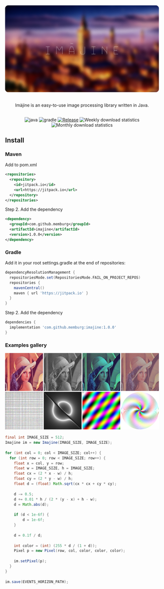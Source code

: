 ![alt text](/resources/header.png)

<p align="center">
  <br/>
  Imàjine is an easy-to-use image processing library written in Java.
  <br/>
  <br/>
</p>

<div align="center">

![java](https://img.shields.io/badge/java-21.0.5-b07219.svg)
![gradle](https://img.shields.io/badge/gradle-8.11-02303a.svg)
[![Release](https://jitpack.io/v/memburg/imajine.svg)](https://jitpack.io/#memburg/imajine)
![Weekly download statistics](https://jitpack.io/v/memburg/imajine/week.svg)
![Monthly download statistics](https://jitpack.io/v/memburg/imajine/month.svg)
</div>

## Install

### Maven

Add to pom.xml

```xml
<repositories>
  <repository>
    <id>jitpack.io</id>
    <url>https://jitpack.io</url>
  </repository>
</repositories>
```

Step 2. Add the dependency

```xml
<dependency>
  <groupId>com.github.memburg</groupId>
  <artifactId>imajine</artifactId>
  <version>1.0.0</version>
</dependency>
```

### Gradle

Add it in your root settings.gradle at the end of repositories:

```gradle
dependencyResolutionManagement {
  repositoriesMode.set(RepositoriesMode.FAIL_ON_PROJECT_REPOS)
  repositories {
    mavenCentral()
    maven { url 'https://jitpack.io' }
  }
}
```

Step 2. Add the dependency

```gradle
dependencies {
  implementation 'com.github.memburg:imajine:1.0.0'
}
```

### Examples gallery

![]( /resources/lenna_examples.png )
![]( /resources/generative_art_examples.png )

```java
final int IMAGE_SIZE = 512;
Imajine im = new Imajine(IMAGE_SIZE, IMAGE_SIZE);

for (int col = 0; col < IMAGE_SIZE; col++) {
  for (int row = 0; row < IMAGE_SIZE; row++) {
    float x = col, y = row;
    float w = IMAGE_SIZE, h = IMAGE_SIZE;
    float cx = (2 * x - w) / h;
    float cy = (2 * y - w) / h;
    float d = (float) Math.sqrt(cx * cx + cy * cy);

    d -= 0.5;
    d += 0.01 * h / (2 * (y - x) + h - w);
    d = Math.abs(d);

    if (d < 1e-6f) {
        d = 1e-6f;
    }

    d = 0.1f / d;

    int color = (int) (255 * d / (1 + d));
    Pixel p = new Pixel(row, col, color, color, color);

    im.setPixel(p);
  }
}

im.save(EVENTS_HORIZON_PATH);
```
